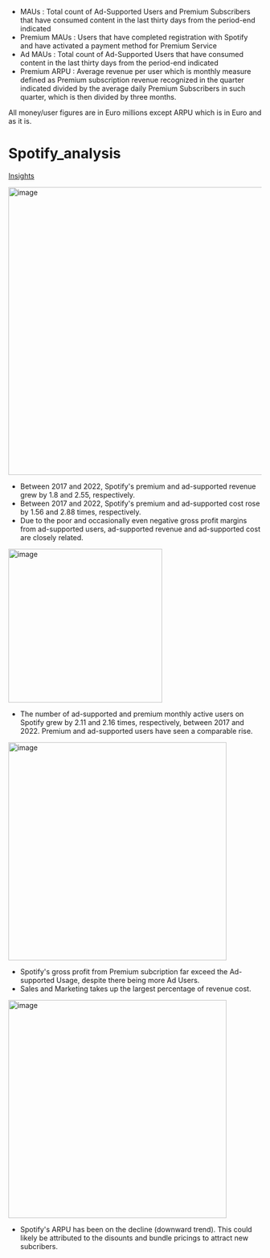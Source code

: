 

- MAUs : Total count of Ad-Supported Users and Premium Subscribers that have consumed content in the last thirty days from the period-end indicated
- Premium MAUs : Users that have completed registration with Spotify and have activated a payment method for Premium Service
- Ad MAUs : Total count of Ad-Supported Users that have consumed content in the last thirty days from the period-end indicated
- Premium ARPU : Average revenue per user which is monthly measure defined as Premium subscription revenue recognized in the quarter indicated divided by the average daily Premium Subscribers in such quarter, which is then divided by three months.

All money/user figures are in Euro millions except ARPU which is in Euro and as it is.

# Spotify_analysis
<ins>Insights</ins>

<img width="573" alt="image" src="https://github.com/user-attachments/assets/6035544a-538e-4cde-9191-156f1c0183f8">

- Between 2017 and 2022, Spotify's premium and ad-supported revenue grew by 1.8 and 2.55, respectively.
- Between 2017 and 2022, Spotify's premium and ad-supported cost rose by 1.56 and 2.88 times, respectively.
- Due to the poor and occasionally even negative gross profit margins from ad-supported users, ad-supported revenue and ad-supported cost are closely related.
  

<img width="306" alt="image" src="https://github.com/user-attachments/assets/73797a51-a2e2-4c7d-99c1-9cf386747022">

- The number of ad-supported and premium monthly active users on Spotify grew by 2.11 and 2.16 times, respectively, between 2017 and 2022. Premium and ad-supported users have seen a comparable rise.
  

<img width="434" alt="image" src="https://github.com/user-attachments/assets/67d6449d-a808-4516-b8a0-72658d1a9ed0">

- Spotify's gross profit from Premium subcription far exceed the Ad-supported Usage, despite there being more Ad Users.
- Sales and Marketing takes up the largest percentage of revenue cost.
 

<img width="434" alt="image" src="https://github.com/user-attachments/assets/f26b71cb-9b24-43cb-93df-9baac5bb3afa">

- Spotify's ARPU has been on the decline (downward trend). This could likely be attributed to the disounts and bundle pricings to attract new subcribers.
